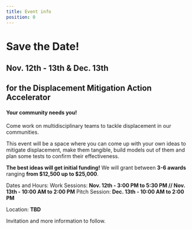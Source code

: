 ```yaml
---
title: Event info
position: 0
---
```


# Save the Date!

## Nov. 12th - 13th & Dec. 13th 
## for the Displacement Mitigation Action Accelerator 

#### Your community needs you! 

Come work on multidisciplinary teams to tackle displacement in our communities. 

This event will be a space where you can come up with your own ideas to mitigate displacement, make them tangible, build models out of them and plan some tests to confirm their effectiveness. 

**The best ideas will get initial funding!**
We will grant between **3-6 awards** ranging **from $12,500 up to $25,000**. 

Dates and Hours: 
Work Sessions: **Nov. 12th - 3:00 PM to 5:30 PM // Nov. 13th - 10:00 AM to 2:00 PM** 
Pitch Session: **Dec. 13th - 10:00 AM to 2:00 PM**

Location: 
**TBD**


Invitation and more information to follow. 

